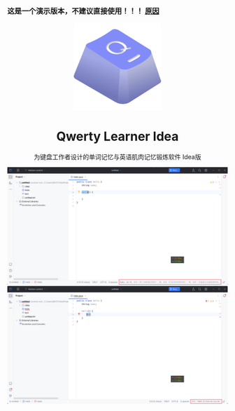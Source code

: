 ### 这是一个演示版本，不建议直接使用！！！ <a href="https://github.com/echo-LuGuang/qwerty-learner-idea/issues/1#issuecomment-1759254039">原因</a>


<div align=center>
<img  src="docs/logo.png" width="200px"/>
</div>

<h1 align="center">
 Qwerty Learner Idea
</h1>

<p align="center">
  为键盘工作者设计的单词记忆与英语肌肉记忆锻炼软件  Idea版
</p>

<img  src="docs/1.png"/>
<img  src="docs/2.png"/>
